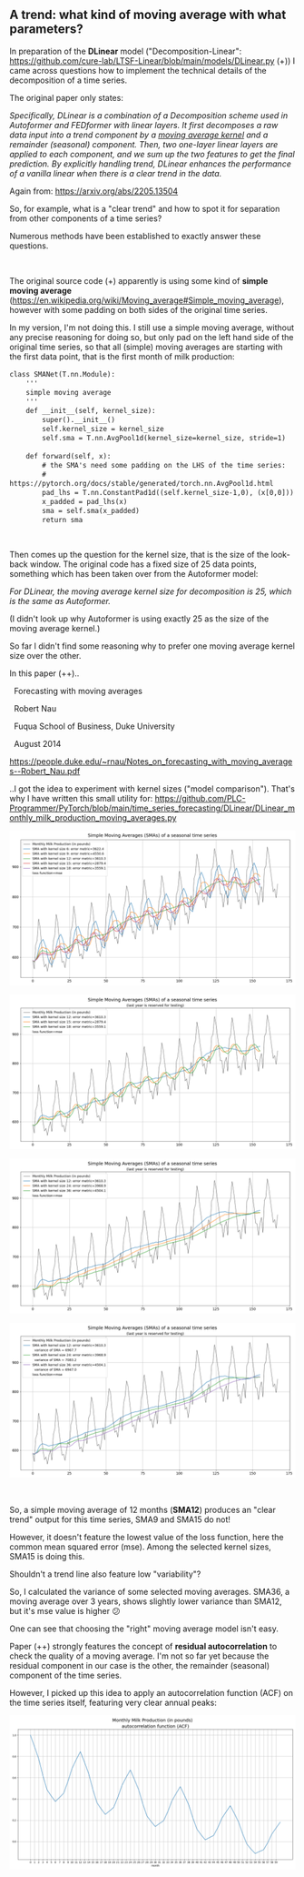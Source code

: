 ## A trend: what kind of moving average with what parameters?

In preparation of the **DLinear** model ("Decomposition-Linear": https://github.com/cure-lab/LTSF-Linear/blob/main/models/DLinear.py (+)) I came across questions how to implement the technical details of the decomposition of a time series.

The original paper only states:

*Specifically, DLinear is a combination of a Decomposition scheme used in Autoformer and FEDformer with linear layers. It first decomposes a raw data input into a trend component by a <u>moving average kernel</u> and a remainder (seasonal) component. Then, two one-layer linear layers are applied to each component, and we sum up the two features to get the final prediction. By explicitly handling trend, DLinear enhances the performance of a vanilla linear when there is a clear trend in the data.*

Again from: https://arxiv.org/abs/2205.13504

So, for example, what is a "clear trend" and how to spot it for separation from other components of a time series?

Numerous methods have been established to exactly answer these questions.

<br/>

The original source code (+) apparently is using some kind of **simple moving average** (https://en.wikipedia.org/wiki/Moving_average#Simple_moving_average), however with some padding on both sides of the original time series.

In my version, I'm not doing this. I still use a simple moving average, without any precise reasoning for doing so, but only pad on the left hand side of the original time series, so that all (simple) moving averages are starting with the first data point, that is the first month of milk production:

```
class SMANet(T.nn.Module):
    '''
    simple moving average
    '''
    def __init__(self, kernel_size):
        super().__init__()
        self.kernel_size = kernel_size
        self.sma = T.nn.AvgPool1d(kernel_size=kernel_size, stride=1)

    def forward(self, x):
        # the SMA's need some padding on the LHS of the time series:
        # https://pytorch.org/docs/stable/generated/torch.nn.AvgPool1d.html
        pad_lhs = T.nn.ConstantPad1d((self.kernel_size-1,0), (x[0,0]))
        x_padded = pad_lhs(x)
        sma = self.sma(x_padded)
        return sma
```

<br/>

Then comes up the question for the kernel size, that is the size of the look-back window. The original code has a fixed size of 25 data points, something which has been taken over from the Autoformer model:

*For DLinear, the moving average kernel size for decomposition is 25, which is the same as Autoformer.*

(I didn't look up why Autoformer is using exactly 25 as the size of the moving average kernel.)

So far I didn't find some reasoning why to prefer one moving average kernel size over the other.

In this paper (++)..

&nbsp;&nbsp;Forecasting with moving averages

&nbsp;&nbsp;Robert Nau

&nbsp;&nbsp;Fuqua School of Business, Duke University

&nbsp;&nbsp;August 2014

https://people.duke.edu/~rnau/Notes_on_forecasting_with_moving_averages--Robert_Nau.pdf

..I got the idea to experiment with kernel sizes ("model comparison"). That's why I have written this small utility for: https://github.com/PLC-Programmer/PyTorch/blob/main/time_series_forecasting/DLinear/DLinear_monthly_milk_production_moving_averages.py

![plot](./outputs/DLinear_monthly_milk_production_moving_averages_01.png)

![plot](./outputs/DLinear_monthly_milk_production_moving_averages_02.png)

![plot](./outputs/DLinear_monthly_milk_production_moving_averages_03.png)

![plot](./outputs/DLinear_monthly_milk_production_moving_averages_04.png)

<br/>

So, a simple moving average of 12 months (**SMA12**) produces an "clear trend" output for this time series, SMA9 and SMA15 do not!

However, it doesn't feature the lowest value of the loss function, here the common mean squared error (mse). Among the selected kernel sizes, SMA15 is doing this.

Shouldn't a trend line also feature low "variability"?

So, I calculated the variance of some selected moving averages. SMA36, a moving average over 3 years, shows slightly lower variance than SMA12, but it's mse value is higher :confused:

One can see that choosing the "right" moving average model isn't easy.


Paper (++) strongly features the concept of **residual autocorrelation** to check the quality of a moving average. I'm not so far yet because the residual component in our case is the other, the remainder (seasonal) component of the time series.

However, I picked up this idea to apply an autocorrelation function (ACF) on the time series itself, featuring very clear annual peaks:

![plot](./outputs/DLinear_monthly_milk_production_moving_averages_acf.png)

